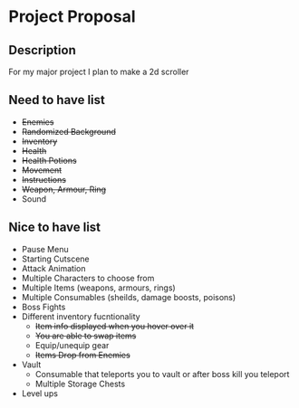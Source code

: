 # Project Proposal

## Description

For my major project I plan to make a 2d scroller

## Need to have list

- ~~Enemies~~
- ~~Randomized Background~~
- ~~Inventory~~
- ~~Health~~
- ~~Health Potions~~
- ~~Movement~~
- ~~Instructions~~
- ~~Weapon, Armour, Ring~~
- Sound

## Nice to have list

- Pause Menu
- Starting Cutscene
- Attack Animation
- Multiple Characters to choose from
- Multiple Items (weapons, armours, rings)
- Multiple Consumables (sheilds, damage boosts, poisons)
- Boss Fights
- Different inventory fucntionality
    - ~~Item info displayed when you hover over it~~
    - ~~You are able to swap items~~
    - Equip/unequip gear
    - ~~Items Drop from Enemies~~
- Vault
    - Consumable that teleports you to vault or after boss kill you teleport
    - Multiple Storage Chests
- Level ups

